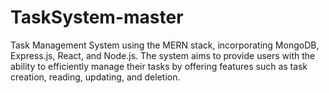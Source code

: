 # TaskSystem-master
Task Management System using the MERN stack, incorporating MongoDB, Express.js, React, and Node.js. The system aims to provide users with the ability to efficiently manage their tasks by offering features such as task creation, reading, updating, and deletion. 
